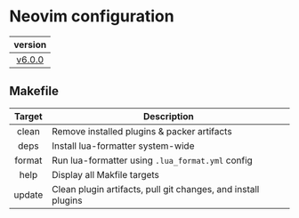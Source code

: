# Neovim configuration

|                                version                                |
| :-------------------------------------------------------------------: |
| [v6.0.0](https://github.com/vladdoster/neovim-configuration/releases) |

## Makefile

| Target | Description                                                   |
| :----: | ------------------------------------------------------------- |
| clean  | Remove installed plugins & packer artifacts                   |
|  deps  | Install lua-formatter system-wide                             |
| format | Run lua-formatter using `.lua_format.yml` config              |
|  help  | Display all Makfile targets                                   |
| update | Clean plugin artifacts, pull git changes, and install plugins |
